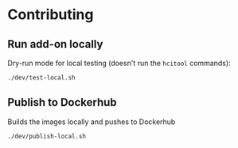 # Contributing

## Run add-on locally

Dry-run mode for local testing (doesn't run the `hcitool` commands):

```bash
./dev/test-local.sh
```

## Publish to Dockerhub

Builds the images locally and pushes to Dockerhub

```bash
./dev/publish-local.sh
```
